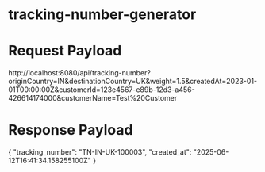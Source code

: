 # tracking-number-generator

# Request Payload

http://localhost:8080/api/tracking-number?originCountry=IN&destinationCountry=UK&weight=1.5&createdAt=2023-01-01T00:00:00Z&customerId=123e4567-e89b-12d3-a456-426614174000&customerName=Test%20Customer

# Response Payload

{
    "tracking_number": "TN-IN-UK-100003",
    "created_at": "2025-06-12T16:41:34.158255100Z"
}
